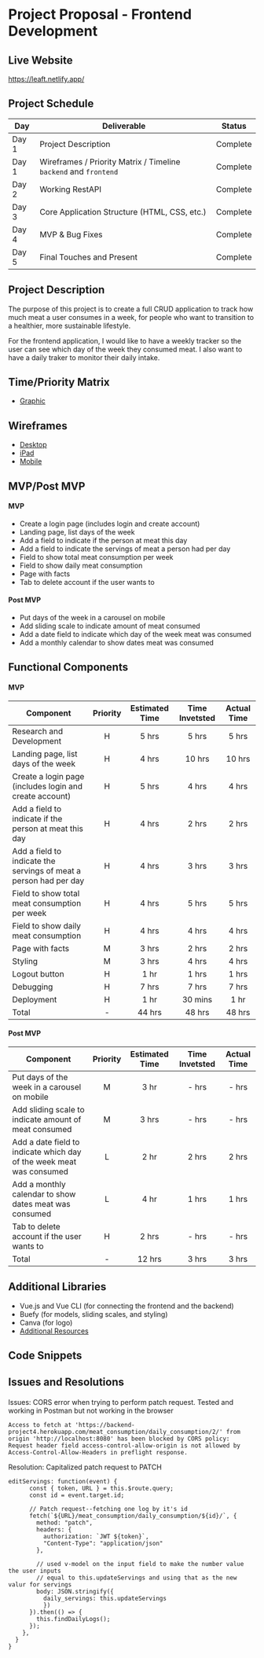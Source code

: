 # Project Proposal - Frontend Development

## Live Website
https://leaft.netlify.app/

## Project Schedule

|  Day | Deliverable | Status
|---|---| ---|
|Day 1| Project Description | Complete
|Day 1| Wireframes / Priority Matrix / Timeline `backend` and `frontend`| Complete
|Day 2| Working RestAPI | Complete
|Day 3| Core Application Structure (HTML, CSS, etc.) | Complete
|Day 4| MVP & Bug Fixes | Complete
|Day 5| Final Touches and Present | Complete

## Project Description
The purpose of this project is to create a full CRUD application to track how much meat a user consumes in a week, for people who want to transition to a healthier, more sustainable lifestyle.

For the frontend application, I would like to have a weekly tracker so the user can see which day of the week they consumed meat. I also want to have a daily traker to monitor their daily intake.


## Time/Priority Matrix 
- [Graphic](https://res.cloudinary.com/ds7vqqwb8/image/upload/v1600052787/Project%203%20-%20leaft/IMG_1542_gzw2vb.heic)

## Wireframes 
- [Desktop](https://res.cloudinary.com/ds7vqqwb8/image/upload/v1600050334/Project%203%20-%20leaft/Desktop_v5v1hv.png)
- [iPad](https://res.cloudinary.com/ds7vqqwb8/image/upload/v1600050334/Project%203%20-%20leaft/iPad_unsjfj.png)
- [Mobile](https://res.cloudinary.com/ds7vqqwb8/image/upload/v1600050334/Project%203%20-%20leaft/Mobile_ialxkl.png)

## MVP/Post MVP

#### MVP
- Create a login page (includes login and create account)
- Landing page, list days of the week
- Add a field to indicate if the person at meat this day
- Add a field to indicate the servings of meat a person had per day
- Field to show total meat consumption per week 
- Field to show daily meat consumption
- Page with facts
- Tab to delete account if the user wants to

#### Post MVP
- Put days of the week in a carousel on mobile
- Add sliding scale to indicate amount of meat consumed
- Add a date field to indicate which day of the week meat was consumed
- Add a monthly calendar to show dates meat was consumed 

## Functional Components

#### MVP
| Component | Priority | Estimated Time | Time Invetsted | Actual Time |
| --- | :---: |  :---: | :---: | :---: |
| Research and Development| H | 5 hrs | 5 hrs | 5 hrs |
| Landing page, list days of the week | H | 4 hrs | 10 hrs | 10 hrs |
| Create a login page (includes login and create account) | H | 5 hrs | 4 hrs | 4 hrs |
| Add a field to indicate if the person at meat this day | H | 4 hrs | 2 hrs | 2 hrs |
| Add a field to indicate the servings of meat a person had per day | H | 4 hrs | 3 hrs | 3 hrs |
| Field to show total meat consumption per week | H | 4 hrs | 5 hrs | 5 hrs |
| Field to show daily meat consumption | H | 4 hrs | 4 hrs | 4 hrs |
| Page with facts | M | 3 hrs | 2 hrs | 2 hrs |
| Styling | M | 3 hrs | 4 hrs | 4 hrs |
| Logout button | H | 1 hr | 1 hrs | 1 hrs |
| Debugging| H | 7 hrs | 7 hrs |  7 hrs |
| Deployment| H | 1 hr | 30 mins | 1 hr |
| Total | - | 44 hrs | 48 hrs | 48 hrs |


#### Post MVP
| Component | Priority | Estimated Time | Time Invetsted | Actual Time |
| --- | :---: |  :---: | :---: | :---: |
| Put days of the week in a carousel on mobile | M | 3 hr | - hrs | - hrs |
| Add sliding scale to indicate amount of meat consumed| M |  3 hrs | - hrs | - hrs |
| Add a date field to indicate which day of the week meat was consumed | L | 2 hr | 2 hrs | 2 hrs |
| Add a monthly calendar to show dates meat was consumed | L | 4 hr | 1 hrs | 1 hrs |
| Tab to delete account if the user wants to | H | 2 hrs | - hrs | - hrs |
| Total | - |  12 hrs | 3 hrs | 3 hrs |

## Additional Libraries
- Vue.js and Vue CLI (for connecting the frontend and the backend)
- Buefy (for models, sliding scales, and styling)
- Canva (for logo)
- [Additional Resources](https://docs.google.com/spreadsheets/d/1laHGT9kh-9N0061Kmw5pyd3lF4BJ7Na-DrvCe5UXskQ/edit#gid=0)

## Code Snippets

## Issues and Resolutions

####
Issues: CORS error when trying to perform patch request. Tested and working in Postman but not working in the browser

```
Access to fetch at 'https://backend-project4.herokuapp.com/meat_consumption/daily_consumption/2/' from origin 'http://localhost:8080' has been blocked by CORS policy: Request header field access-control-allow-origin is not allowed by Access-Control-Allow-Headers in preflight response.
```

Resolution: Capitalized patch request to PATCH
```
editServings: function(event) {
      const { token, URL } = this.$route.query;
      const id = event.target.id;

      // Patch request--fetching one log by it's id
      fetch(`${URL}/meat_consumption/daily_consumption/${id}/`, {
        method: "patch",
        headers: {
          authorization: `JWT ${token}`,
          "Content-Type": "application/json"
        },

        // used v-model on the input field to make the number value the user inputs
        // equal to this.updateServings and using that as the new valur for servings
        body: JSON.stringify({
          daily_servings: this.updateServings
          })
      }).then(() => {
        this.findDailyLogs();
      });
    },
  }
}
```

